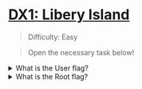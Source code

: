 # [DX1: Libery Island](https://tryhackme.com/room/dx1libertyislandplde)

> Difficulty: Easy

> Open the necessary task below!

<details>
  <summary>What is the User flag?</summary>
  
# NMAP

Run an nmap scan to see what ports are available.
  
`nmap -sV targetmachineIP`

+ `nmap`: Runs various scans against targets to gain information such as which ports are open, services running, etc. [More Info](https://linux.die.net/man/1/nmap)
+ `-sV`: Finds open ports, services running, service versions.

![image](https://user-images.githubusercontent.com/115602464/198853490-e8daa017-676c-4ef2-ab7a-e209497e218b.png)

Scan shows us ports 80 and 5901 are open.

-80 is for a web server.

-5901 is for a service called [VNC](https://www.realvnc.com/en/). VNC is a service similar to Remote Desktop Protocol, lets keep it in mind.

  
Head over to the site to browse it!
  
![image](https://user-images.githubusercontent.com/115602464/198853696-2aed84ae-ea31-4f2e-955e-e745992363e0.png)
  
The front page and first two links dont really have anything. The third page, however, gives us a cyber watchlist with usernames of apparent cyberterrorists.
  
![image](https://user-images.githubusercontent.com/115602464/198853764-3f4f7396-42a8-4ac8-b8fa-7f8adc1b17fd.png)
  
Lets keep this list in mind as it might be useful later.

  
# Dirb
  

With nothing else standing out, lets run a dirb scan. Dirb is a program that will enumerate directories for us and find directories that were perhaps meant to be hidden.
  
`dirb http://targetmachineIP/`
  
Dirb found /index.html, /robots.txt and /server-status. Lets visit each of these.
  
+ `Index.html` leads us to the main page.
  
+ `Server-status` is a page we dont have access to.
  
+ `Robots.txt` gives us some interesting information. [Robots.txt](https://developers.google.com/search/docs/crawling-indexing/robots/intro) files are part of websites to manage where web crawlers are and aren't allowed to go.

The only page being disallowed by robots.txt is /datacubes. Head there!

![image](https://user-images.githubusercontent.com/115602464/198854120-9fbeafe7-ac00-49ec-a93d-a8bd5f7327ff.png)

  
This is a datapads archive.
  
The page redirected us to /datacubes/0000/. We can safely assume that /0000/ is the number of the current datacube.
  
Instead of going through the datacubes one by one, lets have dirb do the work for us!
  
This will make a clean list going from 0000 to 9999 for us.
  
`seq -w 0000 9999 > wordlist`
  
+ `seq`: creates a sequence of numbers. [More Info](https://linux.die.net/man/1/seq)
+ `-w`: Equalizes the width by padding with leading zeroes. (ex. 0025, instead of 25)
+ `>`: Saves the output into a file for us, in this case the filename is wordlist.
  
Now we can utilize dirb again to scan for any directories that exist using those numbers.

We come back with 5 hits: /0011/, /0068/, /0103/, /0233/, and /0451/.

0011, 0068, 0103, and 0233 don't give us any important information on the pages or the page sources.

/0451/ is more useful though.
  
![image](https://user-images.githubusercontent.com/115602464/198855100-51ad5257-b91a-47a8-b28b-a258e1faacff.png)
  

On this page we are given two important pieces of information.
  
The `login` for VNC is "smashthestate", hmac'ed with a username from the cyberterrorist list we saw earlier at /badactors.html.

The `password` for VNC is the first 8 characters of the login hash. The algorithm used is md5.
  
![image](https://user-images.githubusercontent.com/115602464/198855226-6f7378bf-506b-4659-8a42-00c7ed809a28.png)
  
Specially the hmac key is "my username". The message is written by JL. Looking at the cyberterrorist list we can assume `jlebedev` is the correct username.
  
# VNC

Head over to [CyberChef](https://gchq.github.io/CyberChef/). Search for the HMAC operation on the left side and drag it into the recipe section.
  
Select MD5 as your hashing function, UTF8 as the key type, use jlebedev as the key, and smashthestate as the input.
  
![image](https://user-images.githubusercontent.com/115602464/198855267-885f1aaa-1560-4b42-97cc-19a5c107348c.png)
  
Your hash will be in the output, lets copy the first 8 characters of the hash.
  
Lets connect to VNC on our target machine with vncviewer.
  
`vncviewer targetmachineIP:5901`
  
We are prompted with a VNC authentication window. Enter our 8 character password from cyberchef!
  
![image](https://user-images.githubusercontent.com/115602464/198855358-4c952219-db4e-457c-83e7-2b6e81897588.png)
  
We have access to the machine with ajacobsons account!
  
![image](https://user-images.githubusercontent.com/115602464/198855576-7d02c8cd-47a1-43cb-8b8c-d79f4d4366bb.png)
  
Open up user.txt to see your user flag! 🚩

</details>


<details>
  <summary>What is the Root flag?</summary>
  
# Badactors-list
  

The desktop of our victim machine has a program called badactors-list. Lets run this.
  
The program opens up and we see that its connecting to host UNATCO on port 23023. It gives us the same cyberterrorist list as the website does.
  
![image](https://user-images.githubusercontent.com/115602464/198855730-4e4b6015-3f6f-45be-b858-18f8c8604100.png)

Lets take a look at the [/etc/hosts](https://tldp.org/LDP/solrhe/Securing-Optimizing-Linux-RH-Edition-v1.3/chap9sec95.html) file to see what UNATCO is representing.

The hosts file shows us that UNATCO has the ip 127.0.0.1. This is the localhost, or loopback, address. This is a special address that is used only by the host machine itself. It essentially points to itself. What this means is the victim machine has port 23023 open for this special program. When it says syncing with http://UNATCO:23023 it is in fact connecting to itself on port 23023.
  
Lets see if we can somehow utilize this to escalate our privileges.
  
Lets use python to host a simple HTTP server to get the file over to our attacker machine.

![image](https://user-images.githubusercontent.com/115602464/198855688-e87892a6-d9aa-40ac-b5b5-c7f1223f74d7.png)

We can see that this machine has python3.8 installed. We can use this to our advantage to move the badactors-list program over to our attacker machine!
  
Python3.8 has a module called http.server that we can use. [More Info](https://docs.python.org/3.8/library/http.server.html)
  
`Python3.8 -m http.server` will run the python server from the `current directory` on the default port `8000`.
 
On our attacker machine, lets head to `http://targetmachineIP:8000/`
  
![image](https://user-images.githubusercontent.com/115602464/198855983-133beefd-fcc3-4c26-ab38-3fdf50eaf392.png)

Lets click on badactors-list to download it. It should be downloaded to the /root directory if you are on the attackBOX machine on THM.
  
CD into that directory and run chmod to add execute permission to the file. `chmod +x badactors-list`
  
Run the program with `./badactors-list` and notice nothing happens!
  
This is due to UNATCO not being listed in our `/etc/hosts/` file. Remember that our victim machine had 127.0.0.1 set to UNATCO. This means that if we want the program on OUR attacker machine to connect properly, we will have to set the victims machine as UNATCO in our /etc/hosts file.
  
![image](https://user-images.githubusercontent.com/115602464/198856208-5488ce21-14c2-4527-a831-9c6676b0ed8d.png)

Now our program should work!

# Wireshark
  
Wireshark allows us to analyze traffic entering/exiting our machine. We we use it to understand what the program is doing.
  
Once wireshark is opened, select eth0 as the device we want to monitor. You might see a bunch of traffic but don't worry. We will filter it.
  
With wireshark opened up, monitoring eth0, open up the program and watch the packets come in! Depending on how much you have going on in the background there could be hundreds or thousands of packets. To solve this we will use display filters. `tcp.port == 23023 && http` will show us specifically packets that are using tcp port 23023 AND the HTTP protocol.
  
You should have two packets. Select the one that has your machines IP as the source, and the victim machine as the destination. 
  
![image](https://user-images.githubusercontent.com/115602464/198856456-6e8444c4-5e58-4834-90b4-a76f8c7baf5a.png)

Open up the packet. Inside the info box below, open up `Hypertext Transfer Protocol` and `HTML Form URL Encoded`.
  
![image](https://user-images.githubusercontent.com/115602464/198856509-90f9d550-de61-4240-bcaa-4d83d2e9321a.png)
  
Everything looks normal here besides the Clearance-Code and the Directive form item. It looks like the Clearence-Code is being sent by the program to get authorized access. It then uses the directive key to run a command, in this case it is `cat /var/www/html/badactors.txt`.

# Curl
  
We will craft our own request using [curl](https://linux.die.net/man/1/curl).
  
`curl -H 'Clearance-Code: yourswillgohere' -d 'directive=whoami' targetmachineIP:23023`

+ `curl`: a tool used to transfer data to/from a server.
+ `-H`: used to provide headers. In this case, we are adding the Clearance-Code to the header.
+ `-d`: Specifies the data we want sent. Usable in POST requests. In this case, we are sending the directive "whoami"
  
![image](https://user-images.githubusercontent.com/115602464/198857463-82009970-0d9c-4263-98dc-511254c9d68e.png)

We can see that our curl request works successfully! The whoami command returns `root'. Since we are able to execute commands as root, lets peak into the root directory. Change your curl request to include the directive `ls /root`.
  
![image](https://user-images.githubusercontent.com/115602464/198857496-b4b14527-1831-43ca-b9d3-12e03b63475b.png)

We found root.txt! Run the curl command again, except this time change out `ls /root with `cat /root/root.txt`.
  
Congratulations! 🚩

</details>
